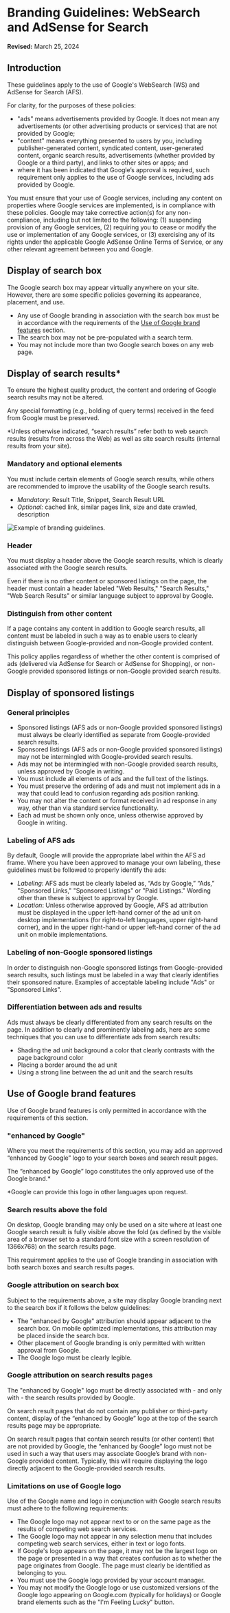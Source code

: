 Branding Guidelines: WebSearch and AdSense for Search
=====================================================

**Revised:** March 25, 2024

Introduction
------------

These guidelines apply to the use of Google's WebSearch (WS) and AdSense for Search (AFS).

For clarity, for the purposes of these policies:

* "ads" means advertisements provided by Google. It does not mean any advertisements (or other advertising products or services) that are not provided by Google;
* "content" means everything presented to users by you, including publisher-generated content, syndicated content, user-generated content, organic search results, advertisements (whether provided by Google or a third party), and links to other sites or apps; and
* where it has been indicated that Google’s approval is required, such requirement only applies to the use of Google services, including ads provided by Google.

You must ensure that your use of Google services, including any content on properties where Google services are implemented, is in compliance with these policies. Google may take corrective action(s) for any non-compliance, including but not limited to the following: (1) suspending provision of any Google services, (2) requiring you to cease or modify the use or implementation of any Google services, or (3) exercising any of its rights under the applicable Google AdSense Online Terms of Service, or any other relevant agreement between you and Google.

Display of search box
---------------------

The Google search box may appear virtually anywhere on your site. However, there are some specific policies governing its appearance, placement, and use.

* Any use of Google branding in association with the search box must be in accordance with the requirements of the [Use of Google brand features](#use_of_google_brand_features) section.
* The search box may not be pre-populated with a search term.
* You may not include more than two Google search boxes on any web page.

Display of search results\*
---------------------------

To ensure the highest quality product, the content and ordering of Google search results may not be altered.

Any special formatting (e.g., bolding of query terms) received in the feed from Google must be preserved.

\*Unless otherwise indicated, “search results” refer both to web search results (results from across the Web) as well as site search results (internal results from your site).

### Mandatory and optional elements

You must include certain elements of Google search results, while others are recommended to improve the usability of the Google search results.

* _Mandatory_: Result Title, Snippet, Search Result URL
* _Optional:_ cached link, similar pages link, size and date crawled, description

![Example of branding guidelines.](//lh3.googleusercontent.com/oNhhElBruKbSmAjkAHIKjrmLfPEG5x6JFPZzzvkTj49-gh5dtKqNUKkc2crMYGKdOZk=w515)

### Header

You must display a header above the Google search results, which is clearly associated with the Google search results.

Even if there is no other content or sponsored listings on the page, the header must contain a header labeled "Web Results," "Search Results," "Web Search Results" or similar language subject to approval by Google.

### Distinguish from other content

If a page contains any content in addition to Google search results, all content must be labeled in such a way as to enable users to clearly distinguish between Google-provided and non-Google provided content.

This policy applies regardless of whether the other content is comprised of ads (delivered via AdSense for Search or AdSense for Shopping), or non-Google provided sponsored listings or non-Google provided search results.

Display of sponsored listings
-----------------------------

### General principles

* Sponsored listings (AFS ads or non-Google provided sponsored listings) must always be clearly identified as separate from Google-provided search results.
* Sponsored listings (AFS ads or non-Google provided sponsored listings) may not be intermingled with Google-provided search results.
* Ads may not be intermingled with non-Google provided search results, unless approved by Google in writing.
* You must include all elements of ads and the full text of the listings.
* You must preserve the ordering of ads and must not implement ads in a way that could lead to confusion regarding ads position ranking.
* You may not alter the content or format received in ad response in any way, other than via standard service functionality.
* Each ad must be shown only once, unless otherwise approved by Google in writing.

### Labeling of AFS ads

By default, Google will provide the appropriate label within the AFS ad frame. Where you have been approved to manage your own labeling, these guidelines must be followed to properly identify the ads:

* _Labeling_: AFS ads must be clearly labeled as, “Ads by Google,” “Ads,” "Sponsored Links," "Sponsored Listings" or "Paid Listings." Wording other than these is subject to approval by Google.
* _Location_: Unless otherwise approved by Google, AFS ad attribution must be displayed in the upper left-hand corner of the ad unit on desktop implementations (for right-to-left languages, upper right-hand corner), and in the upper right-hand or upper left-hand corner of the ad unit on mobile implementations.

### Labeling of non-Google sponsored listings

In order to distinguish non-Google sponsored listings from Google-provided search results, such listings must be labeled in a way that clearly identifies their sponsored nature. Examples of acceptable labeling include "Ads" or "Sponsored Links".

### Differentiation between ads and results

Ads must always be clearly differentiated from any search results on the page. In addition to clearly and prominently labeling ads, here are some techniques that you can use to differentiate ads from search results:

* Shading the ad unit background a color that clearly contrasts with the page background color
* Placing a border around the ad unit
* Using a strong line between the ad unit and the search results

Use of Google brand features
----------------------------

Use of Google brand features is only permitted in accordance with the requirements of this section.

### "enhanced by Google"

Where you meet the requirements of this section, you may add an approved “enhanced by Google” logo to your search boxes and search result pages.

The “enhanced by Google” logo constitutes the only approved use of the Google brand.\*

\*Google can provide this logo in other languages upon request.

### Search results above the fold

On desktop, Google branding may only be used on a site where at least one Google search result is fully visible above the fold (as defined by the visible area of a browser set to a standard font size with a screen resolution of 1366x768) on the search results page.

This requirement applies to the use of Google branding in association with both search boxes and search results pages.

### Google attribution on search box

Subject to the requirements above, a site may display Google branding next to the search box if it follows the below guidelines:

* The "enhanced by Google" attribution should appear adjacent to the search box. On mobile optimized implementations, this attribution may be placed inside the search box.
* Other placement of Google branding is only permitted with written approval from Google.
* The Google logo must be clearly legible.

### Google attribution on search results pages

The "enhanced by Google" logo must be directly associated with - and only with - the search results provided by Google.

On search result pages that do not contain any publisher or third-party content, display of the “enhanced by Google” logo at the top of the search results page may be appropriate.

On search result pages that contain search results (or other content) that are not provided by Google, the “enhanced by Google” logo must not be used in such a way that users may associate Google’s brand with non-Google provided content. Typically, this will require displaying the logo directly adjacent to the Google-provided search results.

### Limitations on use of Google logo

Use of the Google name and logo in conjunction with Google search results must adhere to the following requirements:

* The Google logo may not appear next to or on the same page as the results of competing web search services.
* The Google logo may not appear in any selection menu that includes competing web search services, either in text or logo fonts.
* If Google's logo appears on the page, it may not be the largest logo on the page or presented in a way that creates confusion as to whether the page originates from Google. The page must clearly be identified as belonging to you.
* You must use the Google logo provided by your account manager.
* You may not modify the Google logo or use customized versions of the Google logo appearing on Google.com (typically for holidays) or Google brand elements such as the "I'm Feeling Lucky" button.